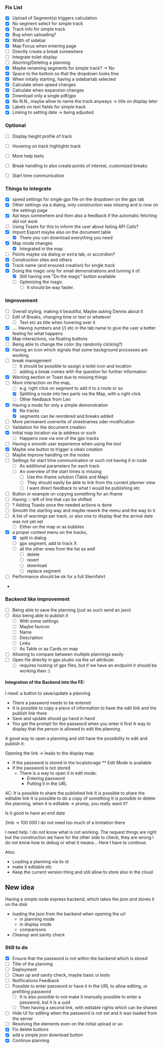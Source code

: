 ### Fix List
- [x] Upload of Segment(s) triggers calculation
- [x] No segment select for simple track
- [x] Track info for simple track
- [x] Bug when uploading?
- [x] Width of sidebar
- [x] Map Focus when entering page
- [ ] Directly create a break somewhere
- [ ] Integrate toilet display
- [ ] Aborting/Deleting a planning
- [x] Maybe renaming segments for simple track? -> No
- [x] Space to the bottom so that the dropdown looks fine
- [x] When initally starting, having a sidebartab selected
- [x] Calculate when speed changes
- [x] Calculate when expansion changes
- [x] Download only a single pdf/gpx
- [x] No N.N., maybe allow to name the track anyways -> title on display later
- [x] Labels on text fields for simple track
- [x] Linking to setting date -> being adjusted

### Optional
- [ ] Display height profile of track
- [ ] Hovering on track highlights track
- [ ] More help texts
- [ ] Break handling to also create points of interest, customized breaks
- [ ] Start time communication


### Things to integrate

-[x] speed settings for single gpx file on the dropdown on the gpx tab
-[x] Other settings via a dialog, only construction was missing and is now on the settings page
-[x] Api keys somewhere and then also a feedback if the automatic fetching did not work
-[ ] Using Toasts for this to inform the user about failing API Calls?
-[x] Import Export maybe also on the document table
    -[x] There you can download everything you need
-[x] Map mode changes
    -[x] Integrated in the map
-[ ] Points maybe via dialog or extra tab, or accordion?
-[x] Construction sites and others
-[x] Track name (and ensured creation) for single track
- [x] Doing the magic only for small demonstrations and turning it of.
  - [x] Still having one "Do the magic" button available
  - [ ] Optimizing the magic
    - [ ] It should be way faster.

### Improvement
- [ ] Overall styling, making it beautiful, Maybe asking Dennis about it
- [ ] Edit of Breaks, changing time or text or whatever
  - [ ] Text etc as title when hovering over it
-[x] .... Having numbers and (/) etc in the tab name to give the user a better feeling for what happens
-[x] Map interactions, via floating buttons
- [ ] Being able to change the color (by randomly clicking?)
-[x] Having an icon which signals that some background processes are working
-[ ] break management
    -[ ] It should be possible to assign a toilet icon and location
    - [ ] adding a break comes with the question for further information
-[x] Warning section or Toast due to missing things
-[ ] More interaction on the map,
    -[ ] e.g. right click on segment to add it to a route or so
    -[x] Splitting a route into two parts via the Map, with a right click
    -[ ] Other feedback from Leo
-[x] Having a mode for only a simple demonstration
    -[x] No tracks
    -[x] segments can be reordered and breaks added
-[ ] More permanent overwrite of streetnames oder modification
-[ ] Validation for the document creation
-[x] Initial map location via ip address or such
  - [ ] Happens now via one of the gpx tracks
-[ ] Having a smooth user experience when using the tool
-[x] Maybe one button to trigger a clean creation
-[ ] Maybe improve handling on the nodes
-[ ] Settings for start time communication or such not having it in code
  - [ ] As additional parameters for each track
  - [ ] An overview of the start times is missing
    - [ ] Use the iframe solution (Table and Map)
    - [ ] They should easily be able to link from the current planner view
    - [ ] I want direct feedback to what I would be publishing etc
-[ ] Button or example on copying something for an iframe
-[ ] Having ::: left of line that can be shifted
-[ ] ? Adding Toasts once the needed actions is done
-[ ] Smooth the starting way and maybe rework the menu and the way to it
-[ ] A list of warnings per track, or also one to display that the arrival date was not yet set
    - [ ] Either on the map or as bubbles
- [x] a proper context menu on the tracks,
    - [x] split in dialog
    - [ ] gpx segment, add to track X
    - [ ] all the other ones from the list as well
      - [ ] delete
      - [ ] revert
      - [ ] download
      - [ ] replace segment
- [ ] Performance should be ok for a full Sternfahrt
- 

### Backend like improvement

-[ ] Being able to save the planning (just as such send an json)
-[ ] Also being able to publish it
    -[ ] With some settings
    -[ ] Maybe favicon
    -[ ] Name
    -[ ] Description
    -[ ] Links
    -[ ] As Table or as Cards on map
-[ ] Allowing to compare between multiple plannings easily
- [ ] Open file directly in gpx.studio via the url attribute:
  - [ ] requires hosting of gpx files, but if we have an endpoint it should be working then :)

#### Integration of the Backend into the FE:

I need: a button to save/update a planning
* There a password needs to be entered
* It is possible to copy a piece of information to have the edit link and the publish link there
* Save and update should go hand in hand
* You get the prompt for the password when you enter it first
A way to display that the person is allowed to edit the planning.

A good way to open a planning and still have the possibility to edit and publish it:

Opening the link -> leads to the display map
* If the password is stored in the localstorage
** Edit Mode is available
* If the password is not stored
  * There is a way to open it in edit mode:
    * Entering password
    * Putting it in the URL

AC:
It is possible to share the published link
It is possible to share the editable link
It is possible to do a copy of something
It is possible to delete the planning, when it is editable -> promp, you really want it?

Is it good to have an end date

2mb -> 100 000
I do not need too much of a limitation there

I need help.
I do not know what is not working. The request things are right but the construction we have for the other side to check, they are wrong
I do not know how to debug or what it means...
Here I have to continue.

Also:
* Loading a planning via its id
* make it editable etc
* Keep the current version thing and still allow to store also in the cloud

## New idea
Having a simple node express backend, which takes the json and stores it on the disk
* loading the json from the backend when opening the url
  * in planning mode
  * in display mode
  * comparisons
* Cleanup and sanity check
### Still to do
* [x] Ensure that the password is not within the backend which is stored
* [ ] Title of the planning
* [ ] Deployment
* [ ] Clean up and sanity check, maybe basic ui tests
* [ ] Notifications Feedback
* [ ] Possible to enter password or have it in the URL to allow editing, or prefilling password
  * [ ] It is also possible to not make it manually possible to enter a password, but it is a uuid
  * [ ] Then having a second link, with editable rights which can be shared
* [ ] Hide UI for editing when the password is not set and it was loaded from the server
* [ ] Resolving the elements even on the initial upload or so
* [x] Fix delete buttons
* [x] add a simple json download button
* [x] Continue planning 

